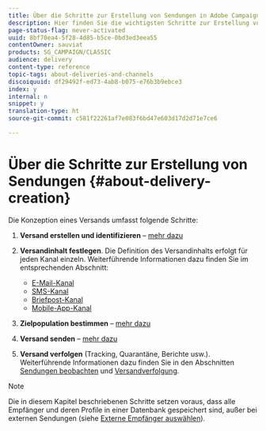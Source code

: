 ```yaml
---
title: Über die Schritte zur Erstellung von Sendungen in Adobe Campaign Classic
description: Hier finden Sie die wichtigsten Schritte zur Erstellung von Sendungen in Adobe Campaign Classic.
page-status-flag: never-activated
uuid: 8bf70ea4-5f28-4d85-b5ce-0bd3ed3eea55
contentOwner: sauviat
products: SG_CAMPAIGN/CLASSIC
audience: delivery
content-type: reference
topic-tags: about-deliveries-and-channels
discoiquuid: df29492f-ed73-4ab8-b075-e76b3b9ebce3
index: y
internal: n
snippet: y
translation-type: ht
source-git-commit: c581f22261af7e083f6bd47e603d17d2d71e7ce6

---
```



# Über die Schritte zur Erstellung von Sendungen {#about-delivery-creation}

Die Konzeption eines Versands umfasst folgende Schritte:

1. **Versand erstellen und identifizieren** – [mehr dazu](../../delivery/using/steps-create-and-identify-the-delivery.md)

1. **Versandinhalt festlegen**. Die Definition des Versandinhalts erfolgt für jeden Kanal einzeln. Weiterführende Informationen dazu finden Sie im entsprechenden Abschnitt:

   * [E-Mail-Kanal](../../delivery/using/defining-the-email-content.md)
   * [SMS-Kanal](../../delivery/using/sms-channel.md#defining-the-sms-content)
   * [Briefpost-Kanal](../../delivery/using/defining-the-direct-mail-content.md)
   * [Mobile-App-Kanal](../../delivery/using/about-mobile-app-channel.md)

1. **Zielpopulation bestimmen** – [mehr dazu](../../delivery/using/steps-defining-the-target-population.md)

1. **Versand senden** – [mehr dazu](../../delivery/using/steps-sending-the-delivery.md)

1. **Versand verfolgen** (Tracking, Quarantäne, Berichte usw.). Weiterführende Informationen dazu finden Sie in den Abschnitten [Sendungen beobachten](../../delivery/using/monitoring-a-delivery.md) und [Versandverfolgung](../../delivery/using/about-message-tracking.md).

>[!NOTE]
>
>Die in diesem Kapitel beschriebenen Schritte setzen voraus, dass alle Empfänger und deren Profile in einer Datenbank gespeichert sind, außer bei externen Sendungen (siehe [Externe Empfänger auswählen](../../delivery/using/steps-defining-the-target-population.md#selecting-external-recipients)).
